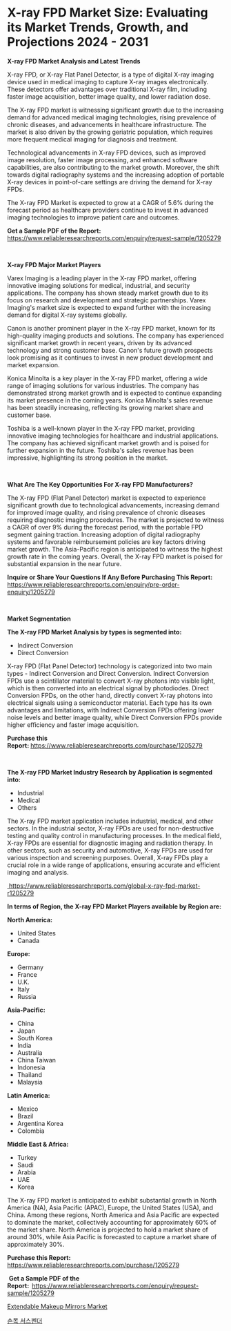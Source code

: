 <p><h1>X-ray FPD Market Size: Evaluating its Market Trends, Growth, and Projections 2024 - 2031</h1></p><p><strong>X-ray FPD Market Analysis and Latest Trends</strong></p>
<p><p>X-ray FPD, or X-ray Flat Panel Detector, is a type of digital X-ray imaging device used in medical imaging to capture X-ray images electronically. These detectors offer advantages over traditional X-ray film, including faster image acquisition, better image quality, and lower radiation dose.</p><p>The X-ray FPD market is witnessing significant growth due to the increasing demand for advanced medical imaging technologies, rising prevalence of chronic diseases, and advancements in healthcare infrastructure. The market is also driven by the growing geriatric population, which requires more frequent medical imaging for diagnosis and treatment.</p><p>Technological advancements in X-ray FPD devices, such as improved image resolution, faster image processing, and enhanced software capabilities, are also contributing to the market growth. Moreover, the shift towards digital radiography systems and the increasing adoption of portable X-ray devices in point-of-care settings are driving the demand for X-ray FPDs.</p><p>The X-ray FPD Market is expected to grow at a CAGR of 5.6% during the forecast period as healthcare providers continue to invest in advanced imaging technologies to improve patient care and outcomes.</p></p>
<p><strong>Get a Sample PDF of the Report:&nbsp;</strong> <a href="https://www.reliableresearchreports.com/enquiry/request-sample/1205279">https://www.reliableresearchreports.com/enquiry/request-sample/1205279</a></p>
<p>&nbsp;</p>
<p><strong>X-ray FPD Major Market Players</strong></p>
<p><p>Varex Imaging is a leading player in the X-ray FPD market, offering innovative imaging solutions for medical, industrial, and security applications. The company has shown steady market growth due to its focus on research and development and strategic partnerships. Varex Imaging's market size is expected to expand further with the increasing demand for digital X-ray systems globally.</p><p>Canon is another prominent player in the X-ray FPD market, known for its high-quality imaging products and solutions. The company has experienced significant market growth in recent years, driven by its advanced technology and strong customer base. Canon's future growth prospects look promising as it continues to invest in new product development and market expansion.</p><p>Konica Minolta is a key player in the X-ray FPD market, offering a wide range of imaging solutions for various industries. The company has demonstrated strong market growth and is expected to continue expanding its market presence in the coming years. Konica Minolta's sales revenue has been steadily increasing, reflecting its growing market share and customer base.</p><p>Toshiba is a well-known player in the X-ray FPD market, providing innovative imaging technologies for healthcare and industrial applications. The company has achieved significant market growth and is poised for further expansion in the future. Toshiba's sales revenue has been impressive, highlighting its strong position in the market.</p></p>
<p>&nbsp;</p>
<p><strong>What Are The Key Opportunities For X-ray FPD Manufacturers?</strong></p>
<p><p>The X-ray FPD (Flat Panel Detector) market is expected to experience significant growth due to technological advancements, increasing demand for improved image quality, and rising prevalence of chronic diseases requiring diagnostic imaging procedures. The market is projected to witness a CAGR of over 9% during the forecast period, with the portable FPD segment gaining traction. Increasing adoption of digital radiography systems and favorable reimbursement policies are key factors driving market growth. The Asia-Pacific region is anticipated to witness the highest growth rate in the coming years. Overall, the X-ray FPD market is poised for substantial expansion in the near future.</p></p>
<p><strong>Inquire or Share Your Questions If Any Before Purchasing This Report:</strong> <a href="https://www.reliableresearchreports.com/enquiry/pre-order-enquiry/1205279">https://www.reliableresearchreports.com/enquiry/pre-order-enquiry/1205279</a></p>
<p>&nbsp;</p>
<p><strong>Market Segmentation</strong></p>
<p><strong>The X-ray FPD Market Analysis by types is segmented into:</strong></p>
<p><ul><li>Indirect Conversion</li><li>Direct Conversion</li></ul></p>
<p><p>X-ray FPD (Flat Panel Detector) technology is categorized into two main types - Indirect Conversion and Direct Conversion. Indirect Conversion FPDs use a scintillator material to convert X-ray photons into visible light, which is then converted into an electrical signal by photodiodes. Direct Conversion FPDs, on the other hand, directly convert X-ray photons into electrical signals using a semiconductor material. Each type has its own advantages and limitations, with Indirect Conversion FPDs offering lower noise levels and better image quality, while Direct Conversion FPDs provide higher efficiency and faster image acquisition.</p></p>
<p><strong>Purchase this Report:&nbsp;</strong><a href="https://www.reliableresearchreports.com/purchase/1205279">https://www.reliableresearchreports.com/purchase/1205279</a></p>
<p>&nbsp;</p>
<p><strong>The X-ray FPD Market Industry Research by Application is segmented into:</strong></p>
<p><ul><li>Industrial</li><li>Medical</li><li>Others</li></ul></p>
<p><p>The X-ray FPD market application includes industrial, medical, and other sectors. In the industrial sector, X-ray FPDs are used for non-destructive testing and quality control in manufacturing processes. In the medical field, X-ray FPDs are essential for diagnostic imaging and radiation therapy. In other sectors, such as security and automotive, X-ray FPDs are used for various inspection and screening purposes. Overall, X-ray FPDs play a crucial role in a wide range of applications, ensuring accurate and efficient imaging and analysis.</p></p>
<p><a href="https://www.reliableresearchreports.com/global-x-ray-fpd-market-r1205279">&nbsp;https://www.reliableresearchreports.com/global-x-ray-fpd-market-r1205279</a></p>
<p><strong>In terms of Region, the X-ray FPD Market Players available by Region are:</strong></p>
<p>
    <p> <strong> North America: </strong>
        <ul>
            <li>United States</li>
            <li>Canada</li>
        </ul>
        </p> 
    <p> <strong> Europe: </strong>
        <ul>
            <li>Germany</li>
            <li>France</li>
            <li>U.K.</li>
            <li>Italy</li>
            <li>Russia</li>
        </ul>
        </p> 
    <p> <strong> Asia-Pacific: </strong>
        <ul>
            <li>China</li>
            <li>Japan</li>
            <li>South Korea</li>
            <li>India</li>
            <li>Australia</li>
            <li>China Taiwan</li>
            <li>Indonesia</li>
            <li>Thailand</li>
            <li>Malaysia</li>
        </ul>
        </p> 
    <p> <strong> Latin America: </strong>
        <ul>
            <li>Mexico</li>
            <li>Brazil</li>
            <li>Argentina Korea</li>
            <li>Colombia</li>
        </ul>
        </p> 
    <p> <strong> Middle East & Africa: </strong>
        <ul>
            <li>Turkey</li>
            <li>Saudi</li>
            <li>Arabia</li>
            <li>UAE</li>
            <li>Korea</li>
        </ul>
    </p>
    </p>
<p><p>The X-ray FPD market is anticipated to exhibit substantial growth in North America (NA), Asia Pacific (APAC), Europe, the United States (USA), and China. Among these regions, North America and Asia Pacific are expected to dominate the market, collectively accounting for approximately 60% of the market share. North America is projected to hold a market share of around 30%, while Asia Pacific is forecasted to capture a market share of approximately 30%.</p></p>
<p><strong>Purchase this Report: </strong><a href="https://www.reliableresearchreports.com/purchase/1205279">https://www.reliableresearchreports.com/purchase/1205279</a></p>
<p>&nbsp;<strong>Get a Sample PDF of the Report:&nbsp;&nbsp;</strong><a href="https://www.reliableresearchreports.com/enquiry/request-sample/1205279">https://www.reliableresearchreports.com/enquiry/request-sample/1205279</a></p>
<p><strong></strong></p>
<p><p><a href="https://view.publitas.com/reportprime-1/extendable-makeup-mirrors-market-emerging-trends-and-future-prospects-for-period-from-2024-to-2031/">Extendable Makeup Mirrors Market</a></p><p><a href="https://github.com/naiemislamrayan2/Market-Research-Report-List-1/blob/main/4122729106538.md">손목 서스펜더</a></p></p>